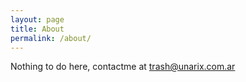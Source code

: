 ```yaml
---
layout: page
title: About
permalink: /about/
---
```


Nothing to do here, contactme at trash@unarix.com.ar
